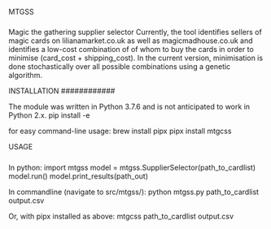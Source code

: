 MTGSS
#####

Magic the gathering supplier selector
Currently, the tool identifies sellers of magic cards on lilianamarket.co.uk as well as magicmadhouse.co.uk and identifies a low-cost combination of of whom to buy the cards in order to minimise (card_cost + shipping_cost). In the current version, minimisation is done stochastically over all possible combinations using a genetic algorithm. 


INSTALLATION
############

The module was written in Python 3.7.6 and is not anticipated to work in Python 2.x.
    pip install -e <path-to-projectfolder>

for easy command-line usage:
    brew install pipx
    pipx install mtgcss
    

USAGE
#####

In python: 
    import mtgss 
    model = mtgss.SupplierSelector(path_to_cardlist)
    model.run()
    model.print_results(path_out)
    
In commandline (navigate to src/mtgss/):
    python mtgss.py path_to_cardlist output.csv
    
Or, with pipx installed as above:
    mtgcss path_to_cardlist output.csv
    

